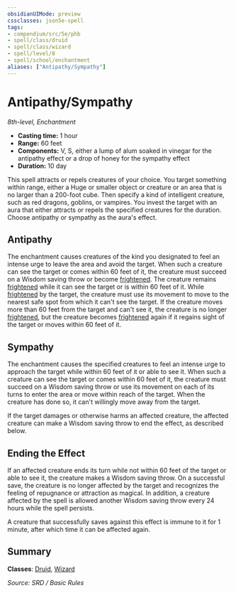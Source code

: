 ```yaml
---
obsidianUIMode: preview
cssclasses: json5e-spell
tags:
- compendium/src/5e/phb
- spell/class/druid
- spell/class/wizard
- spell/level/8
- spell/school/enchantment
aliases: ["Antipathy/Sympathy"]
---
```

# Antipathy/Sympathy
*8th-level, Enchantment*  

- **Casting time:** 1 hour
- **Range:** 60 feet
- **Components:** V, S, either a lump of alum soaked in vinegar for the antipathy effect or a drop of honey for the sympathy effect
- **Duration:** 10 day

This spell attracts or repels creatures of your choice. You target something within range, either a Huge or smaller object or creature or an area that is no larger than a 200-foot cube. Then specify a kind of intelligent creature, such as red dragons, goblins, or vampires. You invest the target with an aura that either attracts or repels the specified creatures for the duration. Choose antipathy or sympathy as the aura's effect.

## Antipathy

The enchantment causes creatures of the kind you designated to feel an intense urge to leave the area and avoid the target. When such a creature can see the target or comes within 60 feet of it, the creature must succeed on a Wisdom saving throw or become [frightened](rules/conditions.md#frightened). The creature remains [frightened](rules/conditions.md#frightened) while it can see the target or is within 60 feet of it. While [frightened](rules/conditions.md#frightened) by the target, the creature must use its movement to move to the nearest safe spot from which it can't see the target. If the creature moves more than 60 feet from the target and can't see it, the creature is no longer [frightened](rules/conditions.md#frightened), but the creature becomes [frightened](rules/conditions.md#frightened) again if it regains sight of the target or moves within 60 feet of it.

## Sympathy

The enchantment causes the specified creatures to feel an intense urge to approach the target while within 60 feet of it or able to see it. When such a creature can see the target or comes within 60 feet of it, the creature must succeed on a Wisdom saving throw or use its movement on each of its turns to enter the area or move within reach of the target. When the creature has done so, it can't willingly move away from the target.

If the target damages or otherwise harms an affected creature, the affected creature can make a Wisdom saving throw to end the effect, as described below.

## Ending the Effect

If an affected creature ends its turn while not within 60 feet of the target or able to see it, the creature makes a Wisdom saving throw. On a successful save, the creature is no longer affected by the target and recognizes the feeling of repugnance or attraction as magical. In addition, a creature affected by the spell is allowed another Wisdom saving throw every 24 hours while the spell persists.

A creature that successfully saves against this effect is immune to it for 1 minute, after which time it can be affected again.

## Summary

**Classes**: [Druid](compendium/classes/druid.md), [Wizard](compendium/classes/wizard.md)

*Source: SRD / Basic Rules*